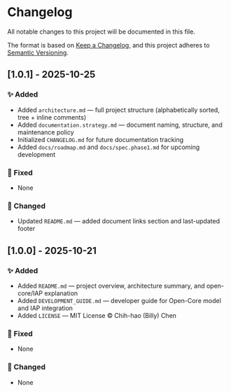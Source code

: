# Changelog
All notable changes to this project will be documented in this file.

The format is based on [Keep a Changelog](https://keepachangelog.com/en/1.1.0/),
and this project adheres to [Semantic Versioning](https://semver.org/spec/v2.0.0.html).

## [1.0.1] - 2025-10-25

### ✨ Added
- Added `architecture.md` — full project structure (alphabetically sorted, tree + inline comments)
- Added `documentation.strategy.md` — document naming, structure, and maintenance policy
- Initialized `CHANGELOG.md` for future documentation tracking
- Added `docs/roadmap.md` and `docs/spec.phase1.md` for upcoming development

### 🐞 Fixed
- None

### 🔧 Changed
- Updated `README.md` — added document links section and last-updated footer


## [1.0.0] - 2025-10-21
### ✨ Added
- Added `README.md` — project overview, architecture summary, and open-core/IAP explanation
- Added `DEVELOPMENT_GUIDE.md` — developer guide for Open-Core model and IAP integration
- Added `LICENSE` — MIT License © Chih-hao (Billy) Chen

### 🐞 Fixed
- None

### 🔧 Changed
- None